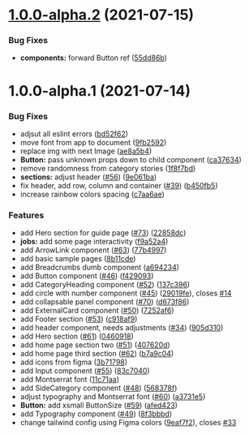# [1.0.0-alpha.2](https://github.com/code4moldova/catalog-profesii/compare/v1.0.0-alpha.1...v1.0.0-alpha.2) (2021-07-15)

### Bug Fixes

- **components:** forward Button ref ([55dd86b](https://github.com/code4moldova/catalog-profesii/commit/55dd86b275b1cd53146b83515ac35fe4c87fb5b5))

# 1.0.0-alpha.1 (2021-07-14)

### Bug Fixes

- adjsut all eslint errors ([bd52f62](https://github.com/code4moldova/catalog-profesii/commit/bd52f62ebb71fe2037b7f12faef1fceff0fab4a7))
- move font from app to document ([9fb2592](https://github.com/code4moldova/catalog-profesii/commit/9fb25925b46197499868f829e95ada23695213ce))
- replace img with next Image ([ae8a5b4](https://github.com/code4moldova/catalog-profesii/commit/ae8a5b4782114e82561051a70eb946c0102cef70))
- **Button:** pass unknown props down to child component ([ca37634](https://github.com/code4moldova/catalog-profesii/commit/ca376343d30cc7d89221a1813a3ac7a3bbd8fb02))
- remove randomness from category stories ([1f8f7bd](https://github.com/code4moldova/catalog-profesii/commit/1f8f7bd016c98c5708b9a5c4ab4ae4e7f0c51671))
- **sections:** adjust header ([#56](https://github.com/code4moldova/catalog-profesii/issues/56)) ([9e061ba](https://github.com/code4moldova/catalog-profesii/commit/9e061ba610dda14b9154c436a85f68b8d4d4645f))
- fix header, add row, column and container ([#39](https://github.com/code4moldova/catalog-profesii/issues/39)) ([b450fb5](https://github.com/code4moldova/catalog-profesii/commit/b450fb5313e603c4da9dc3df7594025d5ffd1887))
- increase rainbow colors spacing ([c7aa6ae](https://github.com/code4moldova/catalog-profesii/commit/c7aa6ae0910363eaf47bb74e16cb412c8595d928))

### Features

- add Hero section for guide page ([#73](https://github.com/code4moldova/catalog-profesii/issues/73)) ([22858dc](https://github.com/code4moldova/catalog-profesii/commit/22858dcd8a82237af0acc3a58afe4a65206581a0))
- **jobs:** add some page interactivity ([f9a52a4](https://github.com/code4moldova/catalog-profesii/commit/f9a52a47d73822dba12105deea1fefb63642d005))
- add ArrowLink component ([#63](https://github.com/code4moldova/catalog-profesii/issues/63)) ([77b4997](https://github.com/code4moldova/catalog-profesii/commit/77b49974a512aa3e2c4977770cabec59bd07f9a3))
- add basic sample pages ([8b11cde](https://github.com/code4moldova/catalog-profesii/commit/8b11cdeae82c785f5c1f5136c42585dd227b386c))
- add Breadcrumbs dumb component ([a694234](https://github.com/code4moldova/catalog-profesii/commit/a694234902e50c6ac400e7f46b80bd2f7db1f2d7))
- add Button component ([#46](https://github.com/code4moldova/catalog-profesii/issues/46)) ([f429093](https://github.com/code4moldova/catalog-profesii/commit/f4290934bd4d9128dfac8bcf088d43b0262fd450))
- add CategoryHeading component ([#52](https://github.com/code4moldova/catalog-profesii/issues/52)) ([137c396](https://github.com/code4moldova/catalog-profesii/commit/137c39636d0f0ab2f7206609a8105856ef088081))
- add circle with number component ([#45](https://github.com/code4moldova/catalog-profesii/issues/45)) ([29019fe](https://github.com/code4moldova/catalog-profesii/commit/29019fe09989df496b0129a4fd1cf5d2282579b3)), closes [#14](https://github.com/code4moldova/catalog-profesii/issues/14)
- add collapsable panel component ([#70](https://github.com/code4moldova/catalog-profesii/issues/70)) ([d673f86](https://github.com/code4moldova/catalog-profesii/commit/d673f86af186f11a310d8251e2db905574fcd7bf))
- add ExternalCard component ([#50](https://github.com/code4moldova/catalog-profesii/issues/50)) ([7252af6](https://github.com/code4moldova/catalog-profesii/commit/7252af60e826176163e567bcf43065678aeca802))
- add Footer section ([#53](https://github.com/code4moldova/catalog-profesii/issues/53)) ([c918af9](https://github.com/code4moldova/catalog-profesii/commit/c918af906afe0743f55d0a6cd83e8be0b367e19f))
- add header component, needs adjustments ([#34](https://github.com/code4moldova/catalog-profesii/issues/34)) ([905d310](https://github.com/code4moldova/catalog-profesii/commit/905d310ea44796484f4695f6dc72425280a6e5b7))
- add Hero section ([#61](https://github.com/code4moldova/catalog-profesii/issues/61)) ([0460918](https://github.com/code4moldova/catalog-profesii/commit/04609186be15bcf7622c57f40c55951e427ca6f4))
- add home page section two ([#51](https://github.com/code4moldova/catalog-profesii/issues/51)) ([407620d](https://github.com/code4moldova/catalog-profesii/commit/407620d172067979fb9b91659ec01afdbb8de691))
- add home page third section ([#62](https://github.com/code4moldova/catalog-profesii/issues/62)) ([b7a9c04](https://github.com/code4moldova/catalog-profesii/commit/b7a9c0400214243713238f5d90b8c7ede898d484))
- add icons from figma ([3b71798](https://github.com/code4moldova/catalog-profesii/commit/3b717983b2ce56c1fe0f604cc7dc20c735f25936))
- add Input component ([#55](https://github.com/code4moldova/catalog-profesii/issues/55)) ([83c7040](https://github.com/code4moldova/catalog-profesii/commit/83c7040187360aade6927996dfcc579e6cc537ba))
- add Montserrat font ([11c71aa](https://github.com/code4moldova/catalog-profesii/commit/11c71aa7236415dec12b417d46611bbe896499ca))
- add SideCategory component ([#48](https://github.com/code4moldova/catalog-profesii/issues/48)) ([568378f](https://github.com/code4moldova/catalog-profesii/commit/568378fb3c86eb7357603ba2868a3619fbabbf28))
- adjust typography and Montserrat font ([#60](https://github.com/code4moldova/catalog-profesii/issues/60)) ([a3731e5](https://github.com/code4moldova/catalog-profesii/commit/a3731e54c932920e5b6068b1ac7819deb3bad886))
- **Button:** add xsmall ButtonSize ([#59](https://github.com/code4moldova/catalog-profesii/issues/59)) ([afed423](https://github.com/code4moldova/catalog-profesii/commit/afed42354a4b9a7ade2291ae727becb5d704addf))
- add Typography component ([#49](https://github.com/code4moldova/catalog-profesii/issues/49)) ([8f3bbbd](https://github.com/code4moldova/catalog-profesii/commit/8f3bbbd06986a0f852742c271b296a161371866b))
- change tailwind config using Figma colors ([9eaf7f2](https://github.com/code4moldova/catalog-profesii/commit/9eaf7f25689380684887bc9bc2660522b30c5b0d)), closes [#33](https://github.com/code4moldova/catalog-profesii/issues/33)
